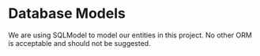 # Database Models

We are using SQLModel to model our entities in this project.  No other ORM is acceptable and should not be suggested.
